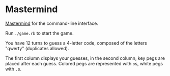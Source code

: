 # Mastermind

[Mastermind](https://en.wikipedia.org/wiki/Mastermind_(board_game)) for the command-line interface.


Run `./game.rb` to start the game.

You have 12 turns to guess a 4-letter code, composed of the letters "qwerty"
(duplicates allowed). 

The first column displays your guesses, in the second column, key pegs are
placed after each guess. Colored pegs are represented with `o`s, white pegs with
`.`s. 
